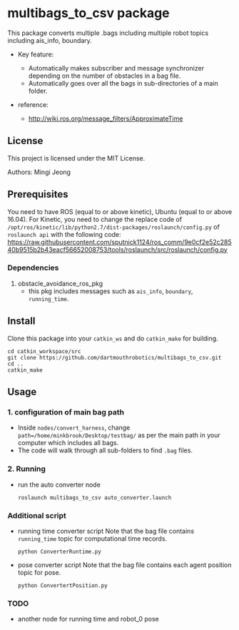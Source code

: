 # multibags_to_csv package

This package converts multiple .bags including multiple robot topics including ais_info, boundary.

* Key feature: 
    * Automatically makes subscriber and message synchronizer depending on the number of obstacles in a bag file.
    * Automatically goes over all the bags in sub-directories of a main folder.

* reference: 
    * http://wiki.ros.org/message_filters/ApproximateTime

## License
This project is licensed under the MIT License.

Authors: Mingi Jeong

## Prerequisites
You need to have ROS (equal to or above kinetic), Ubuntu (equal to or above 16.04).
For Kinetic, you need to change the replace code of `/opt/ros/kinetic/lib/python2.7/dist-packages/roslaunch/config.py` of `roslaunch api` with the following code: https://raw.githubusercontent.com/sputnick1124/ros_comm/9e0cf2e52c28540b9515b2b43eacf56652008753/tools/roslaunch/src/roslaunch/config.py


### Dependencies

1. obstacle_avoidance_ros_pkg
    * this pkg includes messages such as `ais_info`, `boundary`, `running_time`.


## Install
Clone this package into your `catkin_ws` and do `catkin_make` for building.

```
cd catkin_workspace/src
git clone https://github.com/dartmouthrobotics/multibags_to_csv.git
cd ..
catkin_make
```

## Usage

### 1. configuration of main bag path
* Inside `nodes/convert_harness`, change `path=/home/minkbrook/Desktop/testbag/` as per the main path in your computer which includes all bags.
* The code will walk through all sub-folders to find `.bag` files.

### 2. Running 

* run the auto converter node
    ```
    roslaunch multibags_to_csv auto_converter.launch
    ```
### Additional script
* running time converter script
Note that the bag file contains `running_time` topic for computational time records.
    ```
    python ConverterRuntime.py
    ```
* pose converter script
Note that the bag file contains each agent position topic for pose.
    ```
    python ConvertertPosition.py
    ```


### TODO
* another node for running time and robot_0 pose


